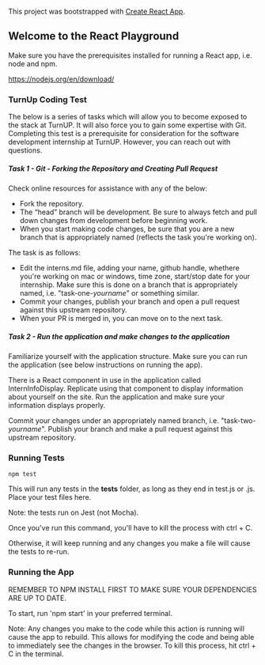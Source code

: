 This project was bootstrapped with [Create React App](https://github.com/facebook/create-react-app).
## Welcome to the React Playground

Make sure you have the prerequisites installed for running a React app, i.e. node and npm.

https://nodejs.org/en/download/


### TurnUp Coding Test

The below is a series of tasks which will allow you to become exposed to the stack at TurnUP. It will also force you to gain some expertise with Git. Completing this test is a prerequisite for consideration for the software development internship at TurnUP. However, you can reach out with questions.

##### Task 1 - Git - Forking the Repository and Creating Pull Request

Check online resources for assistance with any of the below:

- Fork the repository. 
- The “head” branch will be development. Be sure to always fetch and pull down changes from development before beginning work.
- When you start making code changes, be sure that you are a new branch that is appropriately named (reflects the task you're working on).

The task is as follows:

- Edit the interns.md file, adding your name, github handle, whethere you're working on mac or windows, time zone, start/stop date for your internship. Make sure this is done on a branch that is appropriately named, i.e. "task-one-*yourname*" or something similar.
- Commit your changes, publish your branch and open a pull request against this upstream repository.
- When your PR is merged in, you can move on to the next task.

##### Task 2 - Run the application and make changes to the application

Familiarize yourself with the application structure. Make sure you can run the application (see below instructions on running the app). 

There is a React component in use in the application called InternInfoDisplay. Replicate using that component to display information about yourself on the site. Run the application and make sure your information displays properly.

Commit your changes under an appropriately named branch, i.e. "task-two-*yourname*". Publish your branch and make a pull request against this upstream repository.


### Running Tests

```console
npm test 
```

This will run any tests in the __tests__ folder, as long as they end in test.js or .js. Place your test files here. 

Note: the tests run on Jest (not Mocha). 

Once you've run this command, you'll have to kill the process with ctrl + C. 

Otherwise, it will keep running and any changes you make a file will cause the tests to re-run.


### Running the App

REMEMBER TO NPM INSTALL FIRST TO MAKE SURE YOUR DEPENDENCIES ARE UP TO DATE.

To start, run 'npm start' in your preferred terminal.

Note: Any changes you make to the code while this action is running will cause the app to rebuild. This allows for modifying the code and being able to immediately see the changes in the browser. To kill this process, hit ctrl + C in the terminal.

